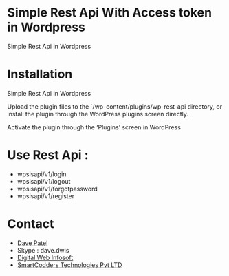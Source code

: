 # Simple Rest Api With Access token in Wordpress
Simple Rest Api in Wordpress

# Installation
Simple Rest Api in Wordpress

Upload the plugin files to the `/wp-content/plugins/wp-rest-api directory, or install the plugin through the WordPress plugins screen directly.

Activate the plugin through the ‘Plugins’ screen in WordPress

# Use Rest Api :

* wpsisapi/v1/login
* wpsisapi/v1/logout
* wpsisapi/v1/forgotpassword
* wpsisapi/v1/register

# Contact #
* [Dave Patel](mailto:dave.dwis@gmail.com)
* Skype : dave.dwis
* [Digital Web Infosoft](http://digitalwebinfosoft.com)
* [SmartCodders Technologies Pvt LTD](http://smartcodders.com)

